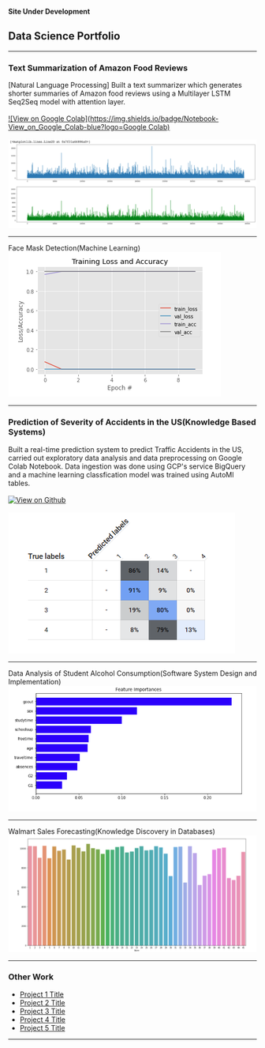 **Site Under Development**

## Data Science Portfolio

---
### Text Summarization of Amazon Food Reviews
[Natural Language Processing]
Built a text summarizer which generates shorter summaries of Amazon food reviews using a Multilayer LSTM Seq2Seq model with attention layer.
<br><br>
[![View on Google Colab](https://img.shields.io/badge/Notebook-View_on_Google_Colab-blue?logo=Google Colab)](https://colab.research.google.com/drive/1RLCfCXe7lWmYsTp72BP84DmQncCbEfWW?usp=sharing)
<br><br>
<img src = "images/Image1.png">

---
Face Mask Detection(Machine Learning)
<img src="images/Image2.png"/>

---
### Prediction of Severity of Accidents in the US(Knowledge Based Systems)
Built a real-time prediction system to predict Traffic Accidents in the US, carried out exploratory data analysis and data preprocessing on Google Colab Notebook. Data ingestion was done using GCP's service BigQuery and a machine learning classfication model was trained using AutoMl tables.
<br><br>
[![View on Github](https://img.shields.io/badge/Github-View_on_Github-blue?logo=Github)](https://github.com/HerleenS/ITCS6155-KBS-Spring2020-Project
)
<br><br>
<img src="images/Image3.png"/>

---
Data Analysis of Student Alcohol Consumption(Software System Design and Implementation)
<img src="images/Image4.png"/>

---
Walmart Sales Forecasting(Knowledge Discovery in Databases)
<img src="images/Image5.png"/>

---

### Other Work

- [Project 1 Title](http://example.com/)
- [Project 2 Title](http://example.com/)
- [Project 3 Title](http://example.com/)
- [Project 4 Title](http://example.com/)
- [Project 5 Title](http://example.com/)

---
<!-- Remove above link if you don't want to attibute -->
